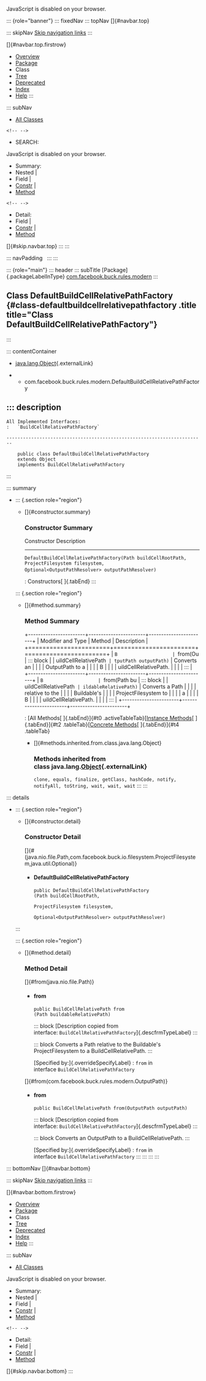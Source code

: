 <div>

JavaScript is disabled on your browser.

</div>

::: {role="banner"}
::: fixedNav
::: topNav
[]{#navbar.top}

::: skipNav
[Skip navigation links](#skip.navbar.top "Skip navigation links")
:::

[]{#navbar.top.firstrow}

-   [Overview](../../../../../index.html)
-   [Package](package-summary.html)
-   Class
-   [Tree](package-tree.html)
-   [Deprecated](../../../../../deprecated-list.html)
-   [Index](../../../../../index-all.html)
-   [Help](../../../../../help-doc.html)
:::

::: subNav
-   [All Classes](../../../../../allclasses.html)

```{=html}
<!-- -->
```
-   SEARCH:

<div>

<div>

JavaScript is disabled on your browser.

</div>

</div>

<div>

-   Summary: 
-   Nested \| 
-   Field \| 
-   [Constr](#constructor.summary) \| 
-   [Method](#method.summary)

```{=html}
<!-- -->
```
-   Detail: 
-   Field \| 
-   [Constr](#constructor.detail) \| 
-   [Method](#method.detail)

</div>

[]{#skip.navbar.top}
:::
:::

::: navPadding
 
:::
:::

::: {role="main"}
::: header
::: subTitle
[Package]{.packageLabelInType} [com.facebook.buck.rules.modern](package-summary.html)
:::

## Class DefaultBuildCellRelativePathFactory {#class-defaultbuildcellrelativepathfactory .title title="Class DefaultBuildCellRelativePathFactory"}
:::

::: contentContainer
-   [java.lang.Object](http://docs.oracle.com/javase/7/docs/api/java/lang/Object.html?is-external=true "class or interface in java.lang"){.externalLink}

-   -   com.facebook.buck.rules.modern.DefaultBuildCellRelativePathFactory

::: description
-   

    All Implemented Interfaces:
    :   `BuildCellRelativePathFactory`

    ------------------------------------------------------------------------

        public class DefaultBuildCellRelativePathFactory
        extends Object
        implements BuildCellRelativePathFactory
:::

::: summary
-   ::: {.section role="region"}
    -   []{#constructor.summary}

        ### Constructor Summary

          Constructor                                                                                                                                                                                                          Description
          -------------------------------------------------------------------------------------------------------------------------------------------------------------------------------------------------------------------- -------------
          `DefaultBuildCellRelativePathFactory​(Path buildCellRootPath,                                    ProjectFilesystem filesystem,                                    Optional<OutputPathResolver> outputPathResolver)`    

          : Constructors[ ]{.tabEnd}
    :::

    ::: {.section role="region"}
    -   []{#method.summary}

        ### Method Summary

        +-----------------------+-----------------------+-----------------------+
        | Modifier and Type     | Method                | Description           |
        +=======================+=======================+=======================+
        | `B                    | `from​(Ou              | ::: block             |
        | uildCellRelativePath` | tputPath outputPath)` | Converts an           |
        |                       |                       | OutputPath to a       |
        |                       |                       | B                     |
        |                       |                       | uildCellRelativePath. |
        |                       |                       | :::                   |
        +-----------------------+-----------------------+-----------------------+
        | `B                    | `from​(Path bu         | ::: block             |
        | uildCellRelativePath` | ildableRelativePath)` | Converts a Path       |
        |                       |                       | relative to the       |
        |                       |                       | Buildable\'s          |
        |                       |                       | ProjectFilesystem to  |
        |                       |                       | a                     |
        |                       |                       | B                     |
        |                       |                       | uildCellRelativePath. |
        |                       |                       | :::                   |
        +-----------------------+-----------------------+-----------------------+

        : [All Methods[ ]{.tabEnd}]{#t0 .activeTableTab}[[Instance
        Methods](javascript:show(2);)[ ]{.tabEnd}]{#t2
        .tableTab}[[Concrete
        Methods](javascript:show(8);)[ ]{.tabEnd}]{#t4 .tableTab}

        -   []{#methods.inherited.from.class.java.lang.Object}

            ### Methods inherited from class java.lang.[Object](http://docs.oracle.com/javase/7/docs/api/java/lang/Object.html?is-external=true "class or interface in java.lang"){.externalLink}

            `clone, equals, finalize, getClass, hashCode, notify, notifyAll, toString, wait, wait, wait`
    :::
:::

::: details
-   ::: {.section role="region"}
    -   []{#constructor.detail}

        ### Constructor Detail

        []{#<init>(java.nio.file.Path,com.facebook.buck.io.filesystem.ProjectFilesystem,java.util.Optional)}

        -   #### DefaultBuildCellRelativePathFactory

                public DefaultBuildCellRelativePathFactory​(Path buildCellRootPath,
                                                           ProjectFilesystem filesystem,
                                                           Optional<OutputPathResolver> outputPathResolver)
    :::

    ::: {.section role="region"}
    -   []{#method.detail}

        ### Method Detail

        []{#from(java.nio.file.Path)}

        -   #### from

            ``` methodSignature
            public BuildCellRelativePath from​(Path buildableRelativePath)
            ```

            ::: block
            [Description copied from
            interface: `BuildCellRelativePathFactory`]{.descfrmTypeLabel}
            :::

            ::: block
            Converts a Path relative to the Buildable\'s
            ProjectFilesystem to a BuildCellRelativePath.
            :::

            [Specified by:]{.overrideSpecifyLabel}
            :   `from` in interface `BuildCellRelativePathFactory`

        []{#from(com.facebook.buck.rules.modern.OutputPath)}

        -   #### from

            ``` methodSignature
            public BuildCellRelativePath from​(OutputPath outputPath)
            ```

            ::: block
            [Description copied from
            interface: `BuildCellRelativePathFactory`]{.descfrmTypeLabel}
            :::

            ::: block
            Converts an OutputPath to a BuildCellRelativePath.
            :::

            [Specified by:]{.overrideSpecifyLabel}
            :   `from` in interface `BuildCellRelativePathFactory`
    :::
:::
:::
:::

::: bottomNav
[]{#navbar.bottom}

::: skipNav
[Skip navigation links](#skip.navbar.bottom "Skip navigation links")
:::

[]{#navbar.bottom.firstrow}

-   [Overview](../../../../../index.html)
-   [Package](package-summary.html)
-   Class
-   [Tree](package-tree.html)
-   [Deprecated](../../../../../deprecated-list.html)
-   [Index](../../../../../index-all.html)
-   [Help](../../../../../help-doc.html)
:::

::: subNav
-   [All Classes](../../../../../allclasses.html)

<div>

<div>

JavaScript is disabled on your browser.

</div>

</div>

<div>

-   Summary: 
-   Nested \| 
-   Field \| 
-   [Constr](#constructor.summary) \| 
-   [Method](#method.summary)

```{=html}
<!-- -->
```
-   Detail: 
-   Field \| 
-   [Constr](#constructor.detail) \| 
-   [Method](#method.detail)

</div>

[]{#skip.navbar.bottom}
:::
